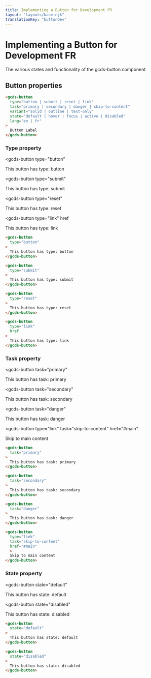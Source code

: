 ```yaml
---
title: Implementing a Button for Development FR
layout: "layouts/base.njk"
translationKey: "buttonDev"
---
```


# Implementing a Button for Development FR

The various states and functionality of the gcds-button component

## Button properties

``` html
<gcds-button
  type="button | submit | reset | link"
  task="primary | secondary | danger | skip-to-content"
  variant="solid | outline | text-only"
  state="default | hover | focus | active | disabled"
  lang="en | fr"
>
  Button Label
</gcds-button>
```

### Type property

<gcds-button
  type="button"
>
  This button has type: button
</gcds-button>

<gcds-button
  type="submit"
>
  This button has type: submit
</gcds-button>

<gcds-button
  type="reset"
>
  This button has type: reset
</gcds-button>

<gcds-button
  type="link"
  href
>
  This button has type: link
</gcds-button>

``` html
<gcds-button
  type="button"
>
  This button has type: button
</gcds-button>

<gcds-button
  type="submit"
>
  This button has type: submit
</gcds-button>

<gcds-button
  type="reset"
>
  This button has type: reset
</gcds-button>

<gcds-button
  type="link"
  href
>
  This button has type: link
</gcds-button>
```

### Task property

<gcds-button
  task="primary"
>
  This button has task: primary
</gcds-button>

<gcds-button
  task="secondary"
>
  This button has task: secondary
</gcds-button>

<gcds-button
  task="danger"
>
  This button has task: danger
</gcds-button>

<gcds-button
  type="link"
  task="skip-to-content"
  href="#main"
  >
  Skip to main content
</gcds-button>

``` html
<gcds-button
  task="primary"
>
  This button has task: primary
</gcds-button>

<gcds-button
  task="secondary"
>
  This button has task: secondary
</gcds-button>

<gcds-button
  task="danger"
>
  This button has task: danger
</gcds-button>

<gcds-button
  type="link"
  task="skip-to-content"
  href="#main"
  >
  Skip to main content
</gcds-button>
```

### State property

<gcds-button
  state="default"
>
  This button has state: default
</gcds-button>

<gcds-button
  state="disabled"
>
  This button has state: disabled
</gcds-button>


```html
<gcds-button
  state="default"
>
  This button has state: default
</gcds-button>

<gcds-button
  state="disabled"
>
  This button has state: disabled
</gcds-button>
```